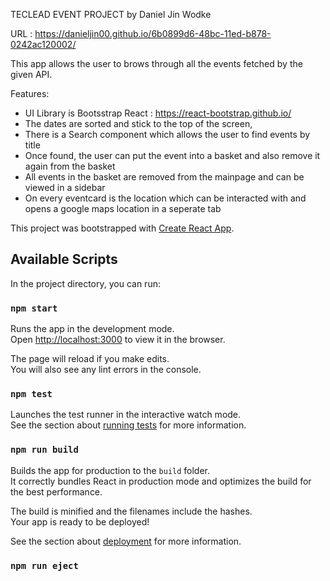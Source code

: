 
TECLEAD EVENT PROJECT by Daniel Jin Wodke

URL : https://danieljin00.github.io/6b0899d6-48bc-11ed-b878-0242ac120002/

This app allows the user to brows through all the events fetched by the given API. 

Features:
- UI Library is Bootsstrap React : https://react-bootstrap.github.io/ 
- The dates are sorted and stick to the top of the screen,
- There is a Search component which allows the user to find events by title
- Once found, the user can put the event into a basket and also remove it again from the basket 
- All events in the basket are removed from the mainpage and can be viewed in a sidebar
- On every eventcard is the location which can be interacted with and opens a google maps location in a seperate tab


This project was bootstrapped with [Create React App](https://github.com/facebook/create-react-app).

## Available Scripts

In the project directory, you can run:

### `npm start`

Runs the app in the development mode.\
Open [http://localhost:3000](http://localhost:3000) to view it in the browser.

The page will reload if you make edits.\
You will also see any lint errors in the console.

### `npm test`

Launches the test runner in the interactive watch mode.\
See the section about [running tests](https://facebook.github.io/create-react-app/docs/running-tests) for more information.

### `npm run build`

Builds the app for production to the `build` folder.\
It correctly bundles React in production mode and optimizes the build for the best performance.

The build is minified and the filenames include the hashes.\
Your app is ready to be deployed!

See the section about [deployment](https://facebook.github.io/create-react-app/docs/deployment) for more information.

### `npm run eject`

